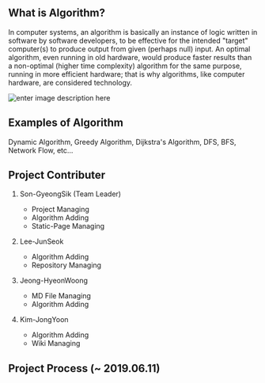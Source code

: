 ## What is Algorithm?
In computer systems, an algorithm is basically an instance of logic written in software by software developers, to be effective for the intended "target" computer(s) to produce output from given (perhaps null) input. An optimal algorithm, even running in old hardware, would produce faster results than a non-optimal (higher time complexity) algorithm for the same purpose, running in more efficient hardware; that is why algorithms, like computer hardware, are considered technology.

![enter image description here](https://media.wired.com/photos/5af2249a0b975d475fa7afbf/master/w_799,c_limit/algorithms_landlord-FINAL.jpg)

## Examples of Algorithm
Dynamic Algorithm, Greedy Algorithm, Dijkstra's Algorithm, DFS, BFS, Network Flow, etc...

## Project Contributer
1. Son-GyeongSik (Team Leader)

    * Project Managing    
    * Algorithm Adding
    * Static-Page Managing
    
2. Lee-JunSeok  
 
    * Algorithm Adding
    * Repository Managing
    
3. Jeong-HyeonWoong
 
    * MD File Managing
    * Algorithm Adding
    
4. Kim-JongYoon
  
    * Algorithm Adding
    * Wiki Managing

## Project Process (~ 2019.06.11)
